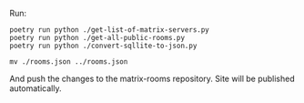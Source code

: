 Run:

```
poetry run python ./get-list-of-matrix-servers.py
poetry run python ./get-all-public-rooms.py
poetry run python ./convert-sqllite-to-json.py

mv ./rooms.json ../rooms.json
```

And push the changes to the matrix-rooms repository.
Site will be published automatically.
